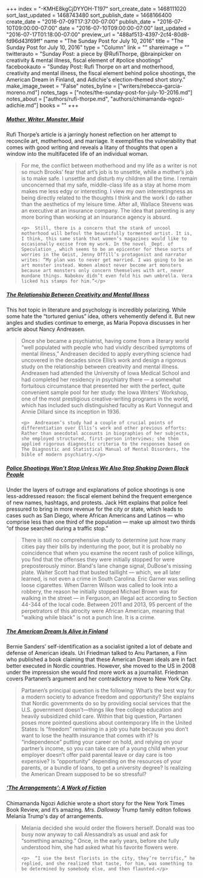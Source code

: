 +++
index = "-KMHE8kgCjDYYOH-T197"
sort_create_date = 1468111020
sort_last_updated = 1468743480
sort_publish_date = 1468166400
create_date = "2016-07-09T17:37:00-07:00"
publish_date = "2016-07-10T09:00:00-07:00"
date = "2016-07-10T09:00:00-07:00"
last_updated = "2016-07-17T01:18:00-07:00"
preview_url = "488af513-4397-2cf4-80d8-fd96d43f69ff"
name = "The Sunday Post for July 10, 2016"
title = "The Sunday Post for July 10, 2016"
type = "Column"
link = ""
shareimage = ""
twitterauto = "Sunday Post: a piece by @RufiThorpe, @brainpicker on creativity & mental illness, fiscal element of #police shootings"
facebookauto = "Sunday Post: Rufi Thorpe on art and motherhood, creativity and mental illness, the fiscal element behind police shootings, the American Dream in Finland, and Adichie's election-themed short story."
make_image_tweet = "False"
notes_byline = ["writers/rebecca-garcia-moreno.md"]
notes_tags = ["notes/the-sunday-post-for-july-10-2016.md"]
notes_about = ["authors/rufi-thorpe.md", "authors/chimamanda-ngozi-adichie.md"]
books = ""
+++
<h5><a href="http://velamag.com/mother-writer-monster-maid/" title="Mother, Writer, Monster, Maid">Mother, Writer, Monster, Maid</a></h5>

Rufi Thorpe’s article is a jarringly honest reflection on her attempt to reconcile art, motherhood, and marriage. It exemplifies the vulnerability that comes with good writing and reveals a litany of thoughts that open a window into the multifaceted life of an individual woman. 

<blockquote>
	<p>	 For me, the conflict between motherhood and my life as a writer is not so much Brooks’ fear that art’s job is to unsettle, while a mother’s job is to make safe. I unsettle and disturb my children all the time. I remain unconcerned that my safe, middle-class life as a stay at home mom makes me less edgy or interesting. I view my own interestingness as being directly related to the thoughts I think and the work I do rather than the aesthetics of my leisure time. After all, Wallace Stevens was an executive at an insurance company. The idea that parenting is any more boring than working at an insurance agency is absurd.</p>
	
	<p>	 Still, there is a concern that the stank of uncool motherhood will befoul the beautifully tormented artist. It is, I think, this same stank that women’s magazines would like to occasionally excise from my work. In the novel _Dept. of Speculation_, which seems to be an epicenter for these sorts of worries in the Geist, Jenny Offill’s protagonist and narrator writes: “My plan was to never get married. I was going to be an art monster instead. Women almost never become art monsters because art monsters only concern themselves with art, never mundane things. Nabokov didn’t even fold his own umbrella. Vera licked his stamps for him.”</p>
</blockquote> 

<h5><a href="https://www.brainpickings.org/2014/07/21/creativity-and-mental-illness/?utm_content=buffer47dca&utm_medium=social&utm_source=twitter.com&utm_campaign=buffer" title="The Relationship Between Creativity and Mental Illness">The Relationship Between Creativity and Mental Illness</a></h5>

This hot topic in literature and psychology is incredibly polarizing. While some hate the “tortured genius” idea, others vehemently defend it. But new angles and studies continue to emerge, as Maria Popova discusses in her article about Nancy Andreasen.  

<blockquote>
	<p>	Once she became a psychiatrist, having come from a literary world “well populated with people who had vividly described symptoms of mental illness,” Andreasen decided to apply everything science had uncovered in the decades since Ellis’s work and design a rigorous study on the relationship between creativity and mental illness. Andreasen had attended the University of Iowa Medical School and had completed her residency in psychiatry there — a somewhat fortuitous circumstance that presented her with the perfect, quite convenient sample pool for her study: the Iowa Writers’ Workshop, one of the most prestigious creative-writing programs in the world, which has included such distinguished faculty as Kurt Vonnegut and Annie Dillard since its inception in 1936.</p>

	<p>	 Andreasen’s study had a couple of crucial points of differentiation over Ellis’s work and other previous efforts: Rather than anecdotal accounts in biographies of her subjects, she employed structured, first-person interviews; she then applied rigorous diagnostic criteria to the responses based on The Diagnostic and Statistical Manual of Mental Disorders, the bible of modern psychiatry.</p>
</blockquote>

<h5><a href="http://www.motherjones.com/politics/2015/07/police-shootings-traffic-stops-excessive-fines" title="Police Shootings Won’t Stop Unless We Also Stop Shaking Down Black People">Police Shootings Won’t Stop Unless We Also Stop Shaking Down Black People</a></h5>

Under the layers of outrage and explanations of police shootings is one less-addressed reason: the fiscal element behind the frequent emergence of new names, hashtags, and protests. Jack Hitt explains that police feel pressured to bring in more revenue for the city or state, which leads to cases such as San Diego, where African Americans and Latinos — who comprise less than one third of the population — make up almost two thirds “of those searched during a traffic stop.”

<blockquote>
There is still no comprehensive study to determine just how many cities pay their bills by indenturing the poor, but it is probably no coincidence that when you examine the recent rash of police killings, you find that the offenses they were initially stopped for were preposterously minor. Bland's lane change signal, DuBose's missing plate. Walter Scott had that busted taillight — which, we all later learned, is not even a crime in South Carolina. Eric Garner was selling loose cigarettes. When Darren Wilson was called to look into a robbery, the reason he initially stopped Michael Brown was for walking in the street — in Ferguson, an illegal act according to Section 44-344 of the local code. Between 2011 and 2013, 95 percent of the perpetrators of this atrocity were African American, meaning that "walking while black" is not a punch line. It is a crime.
</blockquote>

<h5><a href="http://www.theatlantic.com/international/archive/2016/07/nordic-american-dream-partanen/489032/?utm_source=pocket&utm_medium=email&utm_campaign=pockethits" title="The American Dream Is Alive in Finland">The American Dream Is Alive in Finland</a></h5>

Bernie Sanders’ self-identification as a socialist ignited a lot of debate and defense of American ideals. Uri Friedman talked to Anu Partanen, a Finn who published a book claiming that these American Dream ideals are in fact better executed in Nordic countries. However, she moved to the US in 2008 under the impression she would find more work as a journalist. Friedman covers Partanen’s argument and her contradictory move to New York City. 

<blockquote>
Partanen’s principal question is the following: What’s the best way for a modern society to advance freedom and opportunity? She explains that Nordic governments do so by providing social services that the U.S. government doesn’t—things like free college education and heavily subsidized child care. Within that big question, Partanen poses more pointed questions about contemporary life in the United States: Is “freedom” remaining in a job you hate because you don’t want to lose the health insurance that comes with it? Is “independence” putting your career on hold, and relying on your partner’s income, so you can take care of a young child when your employer doesn’t offer paid parental leave or day care is too expensive? Is “opportunity” depending on the resources of your parents, or a bundle of loans, to get a university degree? Is realizing the American Dream supposed to be so stressful?
</blockquote>

<h5><a href="http://www.nytimes.com/2016/07/03/books/review/melania-trump-in-chimamanda-ngozi-adichie-short-story.html?smid=tw-nytimes&smtyp=cur&_r=1" title="‘The Arrangements’: A Work of Fiction">‘The Arrangements’: A Work of Fiction</a></h5>

Chimamanda Ngozi Adichie wrote a short story for the New York Times Book Review, and it’s amazing. _Mrs. Dalloway_ Trump family editon follows Melania Trump's day of arrangements. 

<blockquote>
	<p>	 Melania decided she would order the flowers herself. Donald was too busy now anyway to call Alessandra’s as usual and ask for “something amazing.” Once, in the early years, before she fully understood him, she had asked what his favorite flowers were.</p>

	<p>	 “I use the best florists in the city, they’re terrific,” he replied, and she realized that taste, for him, was something to be determined by somebody else, and then flaunted.</p>
</blockquote>
